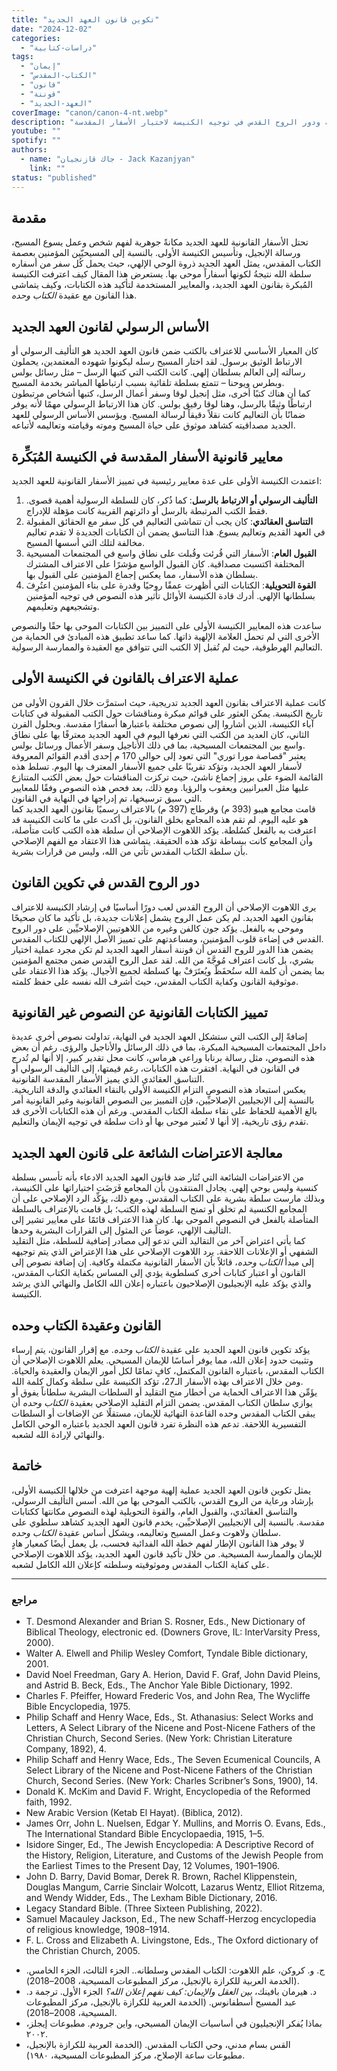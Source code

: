 ```yaml
---
title: "تكوين قانون العهد الجديد"
date: "2024-12-02"
categories:
  - "دراسات-كتابية"
tags:
  - "إيمان"
  - "الكتاب-المقدس"
  - "قانون"
  - "قوننة"
  - "العهد-الجديد"
coverImage: "canon/canon-4-nt.webp"
description: "يناقش هذا المقال كيفية الاعتراف بقانون العهد الجديد في الكنيسة المبكرة، وأهميته في تشكيل العقيدة المسيحية. كما يستعرض المعايير التي تميزت بها الكتابات القانونية ودور الروح القدس في توجيه الكنيسة لاختيار الأسفار المقدسة."
youtube: ""
spotify: ""
authors:
  - name: "جاك قازنجيان - Jack Kazanjyan"
    link: ""
status: "published"
---
```


## **مقدمة**

تحتل الأسفار القانونية للعهد الجديد مكانةً جوهرية لفهم شخص وعمل يسوع المسيح، ورسالة الإنجيل، وتأسيس الكنيسة الأولى. بالنسبة إلى المسيحيّين المؤمنين بعصمة الكتاب المقدس، يمثل العهد الجديد ذروة الوحي الإلهي، حيث يحمل كُل سفر من أسفاره سلطة الله نتيجةُ لكونها أسفاراً موحى بها. يستعرض هذا المقال كيف اعترفت الكنيسة المُبكرة بقانون العهد الجديد، والمعايير المستخدمة لتأكيد هذه الكتابات، وكيف يتماشى هذا القانون مع عقيدة *الكتاب وحده*.

## **الأساس الرسولي لقانون العهد الجديد**

كان المعيار الأساسي للاعتراف بالكتب ضمن قانون العهد الجديد هو التأليف الرسولي أو الارتباط الوثيق برسول. لقد اختار المسيح رسله ليكونوا شهوده المعتمدين، يحملون رسالته إلى العالم بسلطان إلهي. كانت الكتب التي كتبها الرسل – مثل رسائل بولس وبطرس ويوحنا – تتمتع بسلطة تلقائية بسبب ارتباطها المباشر بخدمة المسيح.  
كما أن هناك كتبًا أخرى، مثل إنجيل لوقا وسفر أعمال الرسل، كتبها أشخاص مرتبطون ارتباطًا وثيقًا بالرسل، وهنا لوقا رفيق بولس. كان هذا الارتباط الرسولي مهمًا لأنه يوفر ضمانًا بأن التعاليم كانت نقلاً دقيقاً لرسالة المسيح. ويؤسس الأساس الرسولي للعهد الجديد مصداقيته كشاهد موثوق على حياة المسيح وموته وقيامته وتعاليمه لأتباعه.  

## **معايير قانونية الأسفار المقدسة في الكنيسة المُبَكِّرة**

اعتمدت الكنيسة الأولى على عدة معايير رئيسية في تمييز الأسفار القانونية للعهد الجديد:  

1. **التأليف الرسولي أو الارتباط بالرسل**: كما ذُكر، كان للسلطة الرسولية أهمية قصوى. فقط الكتب المرتبطة بالرسل أو دائرتهم القريبة كانت مؤهلة للإدراج.
2. **التناسق العقائدي**: كان يجب أن تتماشى التعاليم في كل سفر مع الحقائق المقبولة في العهد القديم وتعاليم يسوع. هذا التناسق يضمن أن الكتابات الجديدة لا تقدم تعاليم مخالفة لتلك التي أسسها المسيح.
3. **القبول العام**: الأسفار التي قُرئت وقُبلت على نطاق واسع في المجتمعات المسيحية المختلفة اكتسبت مصداقية. كان القبول الواسع مؤشرًا على الاعتراف المشترك بسلطان هذه الأسفار، مما يعكس إجماع المؤمنين على القبول بها.
4. **القوة التحويلية**: الكتابات التي أظهرت عمقًا روحيًا وقدرة على بناء المؤمنين اعتُرِفَ بسلطانها الإلهي. أدرك قادة الكنيسة الأوائل تأثير هذه النصوص في توجيه المؤمنين وتشجيعهم وتعليمهم.

ساعدت هذه المعايير الكنيسة الأولى على التمييز بين الكتابات الموحى بها حقًا والنصوص الأخرى التي لم تحمل العلامة الإلهية ذاتها. كما ساعد تطبيق هذه المبادئ في الحماية من التعاليم الهرطوقية، حيث لم تُقبل إلا الكتب التي تتوافق مع العقيدة والممارسة الرسولية.

## **عملية الاعتراف بالقانون في الكنيسة الأولى**

كانت عملية الاعتراف بقانون العهد الجديد تدريجية، حيث استمرَّت خلال القرون الأولى من تاريخ الكنيسة. يمكن العثور على قوائم مبكرة ومناقشات حول الكتب المقبولة في كتابات آباء الكنيسة، الذين أشاروا إلى نصوص مختلفة باعتبارها أسفارًا مقدسة. وبحلول القرن الثاني، كان العديد من الكتب التي نعرفها اليوم في العهد الجديد معترفًا بها على نطاق واسع بين المجتمعات المسيحية، بما في ذلك الأناجيل وسفر الأعمال ورسائل بولس.  
يعتبر "قصاصة مورا توري" التي تعود إلى حوالي 170 م إحدى أقدم القوائم المعروفة لأسفار العهد الجديد، وتؤكد تقريبًا على جميع الأسفار المعترف بها اليوم. تسلط هذه القائمة الضوء على بروز إجماع ناشئ، حيث تركزت المناقشات حول بعض الكتب المتنازع عليها مثل العبرانيين ويعقوب والرؤيا. ومع ذلك، بعد فحص هذه النصوص وفقًا للمعايير التي سبق ترسيخها، تم إدراجها في النهاية في القانون.  
قامت مجامع هيبو (393 م) وقرطاج (397 م) بالاعتراف رسميًا بقانون العهد الجديد كما هو عليه اليوم. لم تقم هذه المجامع بخلق القانون، بل أكدت على ما كانت الكنيسة قد اعترفت به بالفعل كسُلطة. يؤكد اللاهوت الإصلاحي أن سلطة هذه الكتب كانت متأصلة، وأن المجامع كانت ببساطة تؤكد هذه الحقيقة. يتماشى هذا الاعتقاد مع الفهم الإصلاحي بأن سلطة الكتاب المقدس تأتي من الله، وليس من قرارات بشرية.

## **دور الروح القدس في تكوين القانون**

يرى اللاهوت الإصلاحي أن الروح القدس لعب دورًا أساسيًا في إرشاد الكنيسة للاعتراف بقانون العهد الجديد. لم يكن عمل الروح يشمل إعلانات جديدة، بل تأكيد ما كان صحيحًا وموحى به بالفعل. يؤكد جون كالفن وغيره من اللاهوتيين الإصلاحيِّين على دور الروح القدس في إضاءة قلوب المؤمنين، ومساعدتهم على تمييز الأصل الإلهي للكتاب المقدس.  
يضمن هذا الدور للروح القدس أن قوننة أسفار العهد الجديد لم تكن مجرد عملية اختيار بشري، بل كانت اعتراف مُوجَّهً من الله. لقد عمل الروح القدس ضمن مجتمع المؤمنين بما يضمن أن كلمة الله ستُحفَظْ ويُعتَرَفْ بها كسلطة لجميع الأجيال. يؤكد هذا الاعتقاد على موثوقية القانون وكفاية الكتاب المقدس، حيث أشرف الله نفسه على حفظ كلمته.

## **تمييز الكتابات القانونية عن النصوص غير القانونية**

إضافةً إلى الكتب التي ستشكل العهد الجديد في النهاية، تداولت نصوص أخرى عديدة داخل المجتمعات المسيحية المبكرة، بما في ذلك الرسائل والأناجيل والرؤى. رغم أن بعض هذه النصوص، مثل رسالة برنابا وراعي هرماس، كانت محل تقدير كبير، إلا أنها لم تُدرج في القانون في النهاية. افتقرت هذه الكتابات، رغم قيمتها، إلى التأليف الرسولي أو التناسق العقائدي الذي يميز الأسفار المقدسة القانونية.  
يعكس استبعاد هذه النصوص التزام الكنيسة الأولى بالنقاء العقائدي والدقة التاريخية. بالنسبة إلى الإنجيليين الإصلاحيِّين، فإن التمييز بين النصوص القانونية وغير القانونية أمر بالغ الأهمية للحفاظ على نقاء سلطة الكتاب المقدس. ورغم أن هذه الكتابات الأخرى قد تقدم رؤى تاريخية، إلا أنها لا تُعتبر موحى بها أو ذات سلطة في توجيه الإيمان والتعليم.  

## **معالجة الاعتراضات الشائعة على قانون العهد الجديد**

من الاعتراضات الشائعة التي تُثار ضد قانون العهد الجديد الادعاء بأنه تأسس بسلطة كنسية وليس بوحي إلهي. يجادل المنتقدون بأن المجامع فَرَضَت اختياراتها على الكنيسة، وبذلك مارست سلطة بشرية على الكتاب المقدس. ومع ذلك، يؤكِّد الرد الإصلاحي على أن المجامع الكنسية لم تخلق أو تمنح السلطة لهذه الكتب؛ بل قامت بالإعتراف بالسلطة المتأصلة بالفعل في النصوص الموحى بها. كان هذا الاعتراف قائمًا على معايير تشير إلى التأليف الإلهي، عوضاً عن المثول إلى القرارات البشرية وحدها.  
كما يأتي اعتراض آخر من التقاليد التي تدعو إلى مصادر إضافية للسلطة، مثل التقليد الشفهي أو الإعلانات اللاحقة. يرد اللاهوت الإصلاحي على هذا الإعتراض الذي يتم توجيهه إلى مبدأ *الكتاب وحده*، قائلاً بأن الأسفار القانونية مكتملة وكافية. إن إضافة نصوص إلى القانون أو اعتبار كتابات أخرى كسلطوية يؤدي إلى المساس بكفاية الكتاب المقدس، والذي يؤكد عليه الإنجيليون الإصلاحيون باعتباره إعلان الله الكامل والنهائي الذي يرشد الكنيسة.

## **القانون وعقيدة الكتاب وحده**

يؤكد تكوين قانون العهد الجديد على عقيدة *الكتاب وحده*. مع إقرار القانون، يتم إرساء وتثبيت حدود إعلان الله، مما يوفر أساسًا للإيمان المسيحي. يعلم اللاهوت الإصلاحي أن الكتاب المقدس، باعتباره القانون المكتمل، كافٍ تمامًا لكل أمور الإيمان والعقيدة والحياة. ومن خلال الاعتراف بهذه الأسفار الـ27، تؤكد الكنيسة على سلطة وكمال كلمة الله.  
يؤَمِّن هذا الاعتراف الحماية من أخطار منح التقليد أو السلطات البشرية سلطاناً يفوق أو يوازي سلطان الكتاب المقدس. يضمن التزام التقليد الإصلاحي بعقيدة *الكتاب وحده* أن يبقى الكتاب المقدس وحده القاعدة النهائية للإيمان، مستقلًا عن الإضافات أو السلطات التفسيرية اللاحقة. تدعم هذه النظرة تفرد قانون العهد الجديد باعتباره الوحي الكامل والنهائي لإرادة الله لشعبه.  

## **خاتمة**

يمثل تكوين قانون العهد الجديد عملية إلهية موجهة اعترفت من خلالها الكنيسة الأولى، بإرشاد ورعاية من الروح القدس، بالكتب الموحى بها من الله. أسس التأليف الرسولي، والتناسق العقائدي، والقبول العام، والقوة التحويلية لهذه النصوص مكانتها ككتابات مقدسة. بالنسبة إلى الإنجيليين الإصلاحيِّين، يخدم قانون العهد الجديد كشاهد سلطوي على سلطان ولاهوت وعمل المسيح وتعاليمه، ويشكل أساس عقيدة *الكتاب وحده*.  
لا يوفر هذا القانون الإطار لفهم خطة الله الفدائية فحسب، بل يعمل أيضًا كمعيار هادٍ للإيمان والممارسة المسيحية. من خلال تأكيد قانون العهد الجديد، يؤكد اللاهوت الإصلاحي على كفاية الكتاب المقدس وموثوقيته وسلطته كإعلان الله الكامل لشعبه.

---

### مراجع

<div dir='ltr'>

- T. Desmond Alexander and Brian S. Rosner, Eds., New Dictionary of Biblical Theology, electronic ed. (Downers Grove, IL: InterVarsity Press, 2000).
- Walter A. Elwell and Philip Wesley Comfort, Tyndale Bible dictionary, 2001.
- David Noel Freedman, Gary A. Herion, David F. Graf, John David Pleins, and Astrid B. Beck, Eds., The Anchor Yale Bible Dictionary, 1992.
- Charles F. Pfeiffer, Howard Frederic Vos, and John Rea, The Wycliffe Bible Encyclopedia, 1975.
- Philip Schaff and Henry Wace, Eds., St. Athanasius: Select Works and Letters, A Select Library of the Nicene and Post-Nicene Fathers of the Christian Church, Second Series. (New York: Christian Literature Company, 1892), 4.
- Philip Schaff and Henry Wace, Eds., The Seven Ecumenical Councils, A Select Library of the Nicene and Post-Nicene Fathers of the Christian Church, Second Series. (New York: Charles Scribner’s Sons, 1900), 14.
- Donald K. McKim and David F. Wright, Encyclopedia of the Reformed faith, 1992.
- New Arabic Version (Ketab El Hayat). (Biblica, 2012).
- James Orr, John L. Nuelsen, Edgar Y. Mullins, and Morris O. Evans, Eds., The International Standard Bible Encyclopaedia, 1915, 1–5.
- Isidore Singer, Ed., The Jewish Encyclopedia: A Descriptive Record of the History, Religion, Literature, and Customs of the Jewish People from the Earliest Times to the Present Day, 12 Volumes, 1901–1906.
- John D. Barry, David Bomar, Derek R. Brown, Rachel Klippenstein, Douglas Mangum, Carrie Sinclair Wolcott, Lazarus Wentz, Elliot Ritzema, and Wendy Widder, Eds., The Lexham Bible Dictionary, 2016.
- Legacy Standard Bible. (Three Sixteen Publishing, 2022).
- Samuel Macauley Jackson, Ed., The new Schaff-Herzog encyclopedia of religious knowledge, 1908–1914.
- F. L. Cross and Elizabeth A. Livingstone, Eds., The Oxford dictionary of the Christian Church, 2005.

</div>

- ج. و. كروكن، علم اللاهوت: الكتاب المقدس وسلطانه.. الجزء الثالث، الجزء الخامس. (الخدمة العربية للكرازة بالإنجيل، مركز المطبوعات المسيحية، 2008–2018).
- د. هيرمان بافينك، *بين العقل والإيمان: كيف نفهم إعلان الله؟* الجزء الأول. ترجمة د. عبد المسيح أسطفانوس. (الخدمة العربية للكرازة بالإنجيل، مركز المطبوعات المسيحية، 2008–2018).
- بماذا يُفكر الإنجيليون في أساسيات الإيمان المسيحي، واين جرودم. مطبوعات إيجلز، ٢٠٠٢.
- القس بسام مدني، وحي الكتاب المقدس. (الخدمة العربية للكرازة بالإنجيل، مطبوعات ساعة الإصلاح، مركز المطبوعات المسيحية، ١٩٨٠).
